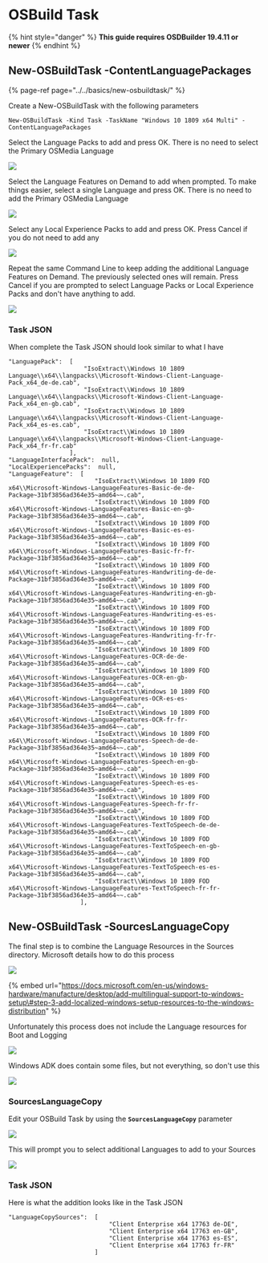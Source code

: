 # OSBuild Task

{% hint style="danger" %}
**This guide requires OSDBuilder 19.4.11 or newer**
{% endhint %}

## New-OSBuildTask -ContentLanguagePackages

{% page-ref page="../../basics/new-osbuildtask/" %}

Create a New-OSBuildTask with the following parameters

```text
New-OSBuildTask -Kind Task -TaskName "Windows 10 1809 x64 Multi" -ContentLanguagePackages
```

Select the Language Packs to add and press OK.  There is no need to select the Primary OSMedia Language

![](../../../../.gitbook/assets/image%20%28190%29.png)

Select the Language Features on Demand to add when prompted.  To make things easier, select a single Language and press OK.  There is no need to add the Primary OSMedia Language

![](../../../../.gitbook/assets/image%20%28196%29.png)

Select any Local Experience Packs to add and press OK.  Press Cancel if you do not need to add any

![](../../../../.gitbook/assets/image%20%28185%29.png)

Repeat the same Command Line to keep adding the additional Language Features on Demand.  The previously selected ones will remain.  Press Cancel if you are prompted to select Language Packs or Local Experience Packs and don't have anything to add.

![](../../../../.gitbook/assets/image%20%28266%29.png)

### Task JSON

When complete the Task JSON should look similar to what I have

```text
"LanguagePack":  [
					 "IsoExtract\\Windows 10 1809 Language\\x64\\langpacks\\Microsoft-Windows-Client-Language-Pack_x64_de-de.cab",
					 "IsoExtract\\Windows 10 1809 Language\\x64\\langpacks\\Microsoft-Windows-Client-Language-Pack_x64_en-gb.cab",
					 "IsoExtract\\Windows 10 1809 Language\\x64\\langpacks\\Microsoft-Windows-Client-Language-Pack_x64_es-es.cab",
					 "IsoExtract\\Windows 10 1809 Language\\x64\\langpacks\\Microsoft-Windows-Client-Language-Pack_x64_fr-fr.cab"
				 ],
"LanguageInterfacePack":  null,
"LocalExperiencePacks":  null,
"LanguageFeature":  [
						"IsoExtract\\Windows 10 1809 FOD x64\\Microsoft-Windows-LanguageFeatures-Basic-de-de-Package~31bf3856ad364e35~amd64~~.cab",
						"IsoExtract\\Windows 10 1809 FOD x64\\Microsoft-Windows-LanguageFeatures-Basic-en-gb-Package~31bf3856ad364e35~amd64~~.cab",
						"IsoExtract\\Windows 10 1809 FOD x64\\Microsoft-Windows-LanguageFeatures-Basic-es-es-Package~31bf3856ad364e35~amd64~~.cab",
						"IsoExtract\\Windows 10 1809 FOD x64\\Microsoft-Windows-LanguageFeatures-Basic-fr-fr-Package~31bf3856ad364e35~amd64~~.cab",
						"IsoExtract\\Windows 10 1809 FOD x64\\Microsoft-Windows-LanguageFeatures-Handwriting-de-de-Package~31bf3856ad364e35~amd64~~.cab",
						"IsoExtract\\Windows 10 1809 FOD x64\\Microsoft-Windows-LanguageFeatures-Handwriting-en-gb-Package~31bf3856ad364e35~amd64~~.cab",
						"IsoExtract\\Windows 10 1809 FOD x64\\Microsoft-Windows-LanguageFeatures-Handwriting-es-es-Package~31bf3856ad364e35~amd64~~.cab",
						"IsoExtract\\Windows 10 1809 FOD x64\\Microsoft-Windows-LanguageFeatures-Handwriting-fr-fr-Package~31bf3856ad364e35~amd64~~.cab",
						"IsoExtract\\Windows 10 1809 FOD x64\\Microsoft-Windows-LanguageFeatures-OCR-de-de-Package~31bf3856ad364e35~amd64~~.cab",
						"IsoExtract\\Windows 10 1809 FOD x64\\Microsoft-Windows-LanguageFeatures-OCR-en-gb-Package~31bf3856ad364e35~amd64~~.cab",
						"IsoExtract\\Windows 10 1809 FOD x64\\Microsoft-Windows-LanguageFeatures-OCR-es-es-Package~31bf3856ad364e35~amd64~~.cab",
						"IsoExtract\\Windows 10 1809 FOD x64\\Microsoft-Windows-LanguageFeatures-OCR-fr-fr-Package~31bf3856ad364e35~amd64~~.cab",
						"IsoExtract\\Windows 10 1809 FOD x64\\Microsoft-Windows-LanguageFeatures-Speech-de-de-Package~31bf3856ad364e35~amd64~~.cab",
						"IsoExtract\\Windows 10 1809 FOD x64\\Microsoft-Windows-LanguageFeatures-Speech-en-gb-Package~31bf3856ad364e35~amd64~~.cab",
						"IsoExtract\\Windows 10 1809 FOD x64\\Microsoft-Windows-LanguageFeatures-Speech-es-es-Package~31bf3856ad364e35~amd64~~.cab",
						"IsoExtract\\Windows 10 1809 FOD x64\\Microsoft-Windows-LanguageFeatures-Speech-fr-fr-Package~31bf3856ad364e35~amd64~~.cab",
						"IsoExtract\\Windows 10 1809 FOD x64\\Microsoft-Windows-LanguageFeatures-TextToSpeech-de-de-Package~31bf3856ad364e35~amd64~~.cab",
						"IsoExtract\\Windows 10 1809 FOD x64\\Microsoft-Windows-LanguageFeatures-TextToSpeech-en-gb-Package~31bf3856ad364e35~amd64~~.cab",
						"IsoExtract\\Windows 10 1809 FOD x64\\Microsoft-Windows-LanguageFeatures-TextToSpeech-es-es-Package~31bf3856ad364e35~amd64~~.cab",
						"IsoExtract\\Windows 10 1809 FOD x64\\Microsoft-Windows-LanguageFeatures-TextToSpeech-fr-fr-Package~31bf3856ad364e35~amd64~~.cab"
					],
```

## New-OSBuildTask -SourcesLanguageCopy

The final step is to combine the Language Resources in the Sources directory.  Microsoft details how to do this process 

![](../../../../.gitbook/assets/image%20%28232%29.png)

{% embed url="https://docs.microsoft.com/en-us/windows-hardware/manufacture/desktop/add-multilingual-support-to-windows-setup\#step-3-add-localized-windows-setup-resources-to-the-windows-distribution" %}

Unfortunately this process does not include the Language resources for Boot and Logging

![](../../../../.gitbook/assets/image%20%2861%29.png)

Windows ADK does contain some files, but not everything, so don't use this

![](../../../../.gitbook/assets/image%20%28223%29.png)

### SourcesLanguageCopy

Edit your OSBuild Task by using the **`SourcesLanguageCopy`** parameter

![](../../../../.gitbook/assets/image%20%28310%29.png)

This will prompt you to select additional Languages to add to your Sources

![](../../../../.gitbook/assets/image%20%28156%29.png)

### Task JSON

Here is what the addition looks like in the Task JSON

```text
"LanguageCopySources":  [
							"Client Enterprise x64 17763 de-DE",
							"Client Enterprise x64 17763 en-GB",
							"Client Enterprise x64 17763 es-ES",
							"Client Enterprise x64 17763 fr-FR"
						]
```







